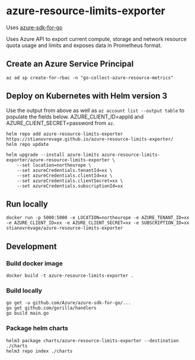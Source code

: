 # azure-resource-limits-exporter

Uses [azure-sdk-for-go](https://github.com/Azure/azure-sdk-for-go)

Uses Azure API to export current compute, storage and network resource
quota usage and limits and exposes data in Prometheus format.

## Create an Azure Service Principal

    az ad sp create-for-rbac -n "go-collect-azure-resource-metrics"

## Deploy on Kubernetes with Helm version 3

Use the output from above as well as `az account list --output table` to populate the fields below. AZURE_CLIENT_ID=appId and AZURE_CLIENT_SECRET=password from `az`.

    helm repo add azure-resource-limits-exporter https://stianovrevage.github.io/azure-resource-limits-exporter/
    helm repo update

    helm upgrade --install azure-limits azure-resource-limits-exporter/azure-resource-limits-exporter \
        --set location=northeurope \
        --set azureCredentials.tenantId=xx \
        --set azureCredentials.clientId=xx \
        --set azureCredentials.clientSecret=xx \
        --set azureCredentials.subscriptionId=xx

## Run locally

    docker run -p 5000:5000 -e LOCATION=northeurope -e AZURE_TENANT_ID=xx -e AZURE_CLIENT_ID=xx -e AZURE_CLIENT_SECRET=xx -e SUBSCRIPTION_ID=xx stianovrevage/azure-resource-limits-exporter

## Development

### Build docker image

    docker build -t azure-resource-limits-exporter .

### Build locally

    go get -u github.com/Azure/azure-sdk-for-go/...
    go get github.com/gorilla/handlers
    go build main.go

### Package helm charts

    helm3 package charts/azure-resource-limits-exporter --destination ./charts
    helm3 repo index ./charts
